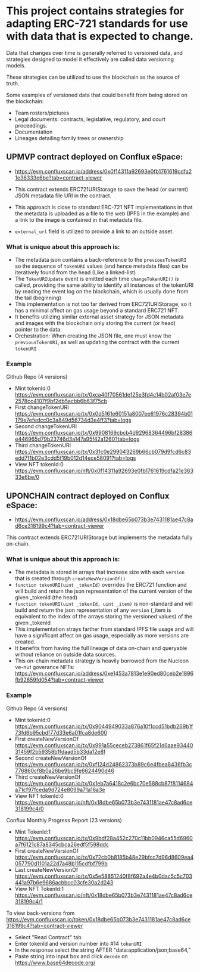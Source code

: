 # This project contains strategies for adapting ERC-721 standards for use with data that is expected to change.


Data that changes over time is generally referred to versioned data, and strategies designed to model it effectively are called data versioning models.


These strategies can be utilized to use the blockchain as the source of truth. 

Some examples of versioned data that could benefit from being stored on the blockchain:
- Team rosters/pictures
- Legal documents: contracts, legislative, regulatory, and court proceedings.
- Documentation
- Lineages detailing family trees or ownership 

## UPMVP contract deployed on Conflux eSpace:

- https://evm.confluxscan.io/address/0x0f14311a92693e0fb1761619cdfa21e36333e6be?tab=contract-viewer

- This contract extends ERC721URIStorage to save the head (or current) JSON metadata file URI in the contract.
- This approach is close to standard ERC-721 NFT implementations in that the metadata is uploaded as a file to the web (IPFS in the example) and a link to the image is contained in that metadata file.
- `external_url` field is utilized to provide a link to an outside asset.



### What is unique about this approach is:
- The metadata json contains a back-reference to the `previousTokenURI` so the sequence of `tokenURI` values (and hence metadata files) can be iteratively found from the head (Like a linked-list)
- The `TokenURIUpdate` event is emitted each time `changeTokenURI()` is called, providing the same ability to identify all instances of the tokenURI by reading the event log on the blockchain, which is usually done from the tail (beginning)
- This implementation is not too far derived from ERC721URIStorage, so it has a minimal affect on gas usage beyond a standard ERC721 NFT.
- It benefits utilizing similar external asset strategy for JSON metadata and images with the blockchain only storing the current (or head) pointer to the data.
- Orchestration: When creating the JSON file, one must know the `previousTokenURI`, as well as updating the contract with the current `tokenURI`

### Example


Github Repo (4 versions)
- Mint tokenId:0 https://evm.confluxscan.io/tx/0xca40f70561de125e3fd4c14b02af03e7e2578cc4107f9bf2db5acbb6b63f75cb
- First changeTokenURI https://evm.confluxscan.io/tx/0x0d5161e60151a8007ee61976c28394b01179e7efedcc0c3a849d56734d3e4ff3?tab=logs
- Second changeTokenURI https://evm.confluxscan.io/tx/0x9908169cbcb4d92968364496bf28386e446965d79b23746d3a147a95f42a1260?tab=logs
- Third changeTokenURI https://evm.confluxscan.io/tx/0x31c0e299043269b66cb079d9fcd6c83edd7f1b02e3cdd5f19b012d14ece58091?tab=logs
- View NFT tokenId:0 https://evm.confluxscan.io/nft/0x0f14311a92693e0fb1761619cdfa21e36333e6be/0


## UPONCHAIN contract deployed on Conflux eSpace:

- https://evm.confluxscan.io/address/0x18dbe65b073b3e7431181ae47c8ad6ce318199c4?tab=contract-viewer


This contract extends ERC721URIStorage but implements the metadata fully on-chain.


### What is unique about this approach is:
- The metadata is stored in arrays that increase size with each `version` that is created through `createNewVersionOf()`
- `function tokenURI(uint _tokenId)` overrides the ERC721 function and will build and return the json representation of the current version of the given _tokenId (the head) 
- `function tokenURI(uint _tokenId, uint _item)` is non-standard and will build and return the json representation of any `version` (_item is equivalent to the index of the arrays storing the versioned values) of the given _tokenId
- This implementation strays farther from standard IPFS file usage and will have a significant affect on gas usage, especially as more versions are created.
- It benefits from having the full lineage of data on-chain and queryable without reliance on outside data sources.
- This on-chain metadata strategy is heavily borrowed from the Nucleon ve-nut goverance NFTs:
https://evm.confluxscan.io/address/0xe1453a7813e1e90ed80ceb2e1896fb92859fd054?tab=contract-viewer

### Example


Github Repo (4 versions)
- Mint tokenId:0 https://evm.confluxscan.io/tx/0x9044949033a876a10f1ccd51bdb269b1f73fd6b95cbdf77d33e6a01fca8de600
- First createNewVersionOf https://evm.confluxscan.io/tx/0x991a55ceceb273861f65f21d6aae9344031459f2b59358b1fdaad5b33da12e8f
- Second createNewVersionOf https://evm.confluxscan.io/tx/0xf124d24862373b89c6e4fbea8436fb3c776860cf8b0a26be9bc9fe6624490d46
- Third createNewVersionOf https://evm.confluxscan.io/tx/0x1eb7a6418c2e6bc70e588cb87f8114684a71cf97fceda9d724e8099a71a16a3e
- View NFT tokenId:0 https://evm.confluxscan.io/nft/0x18dbe65b073b3e7431181ae47c8ad6ce318199c4/0


Conflux Monthly Progress Report (23 versions)
- Mint TokenId:1 https://evm.confluxscan.io/tx/0x9bdf28a452c270c11bb0946ca55d6960a7f6121c87a8345cbca26edf5f598ddc
- First createNewVersionOf https://evm.confluxscan.io/tx/0x72cb0b8185b48e29bfcc7d96d8609ea4057790d1101a22d7a48b115cdfbf799b
- Last createNewVersionOf https://evm.confluxscan.io/tx/0x5e58851240f8f692a4e4b0dac5c5c703441a97b6e9686acbbcc03cfe30a2d243
- View NFT TokenId:1 https://evm.confluxscan.io/nft/0x18dbe65b073b3e7431181ae47c8ad6ce318199c4/1


To view back-versions from https://evm.confluxscan.io/token/0x18dbe65b073b3e7431181ae47c8ad6ce318199c4?tab=contract-viewer
- Select "Read Contract" tab
- Enter tokenId and version number into #14 `tokenURI`
- In the response select the string AFTER "data:application/json;base64,"
- Paste string into input box and click `decode` on https://www.base64decode.org/